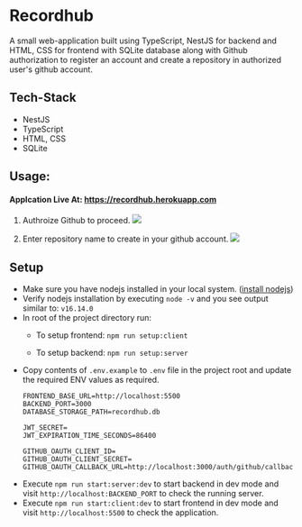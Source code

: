 # Recordhub

A small web-application built using TypeScript, NestJS for backend and HTML, CSS for frontend with SQLite database along with Github authorization to register an account and create a repository in authorized user's github account.

## Tech-Stack
* NestJS
* TypeScript
* HTML, CSS
* SQLite

## Usage:

#### **Applcation Live At:** https://recordhub.herokuapp.com

1. Authroize Github to proceed.
![](https://i.imgur.com/TCxKnyS.png)

2. Enter repository name to create in your github account.
![](https://i.imgur.com/sivJmce.png)

## Setup
* Make sure you have nodejs installed in your local system. ([install nodejs](https://nodejs.org/en/download/))
* Verify nodejs installation by executing `node -v` and you see output similar to:
 `v16.14.0`
* In root of the project directory run:
    * To setup frontend:
    `npm run setup:client`

    * To setup backend:
    `npm run setup:server`
    
- Copy contents of `.env.example` to `.env` file in the project root and update the required ENV values as required.
    ```
    FRONTEND_BASE_URL=http://localhost:5500
    BACKEND_PORT=3000
    DATABASE_STORAGE_PATH=recordhub.db

    JWT_SECRET=
    JWT_EXPIRATION_TIME_SECONDS=86400

    GITHUB_OAUTH_CLIENT_ID=
    GITHUB_OAUTH_CLIENT_SECRET=
    GITHUB_OAUTH_CALLBACK_URL=http://localhost:3000/auth/github/callback
    ```
- Execute `npm run start:server:dev` to start backend in dev mode and visit `http://localhost:BACKEND_PORT` to check the running server.
- Execute `npm run start:client:dev` to start frontend in dev mode and visit `http://localhost:5500` to check the application.
